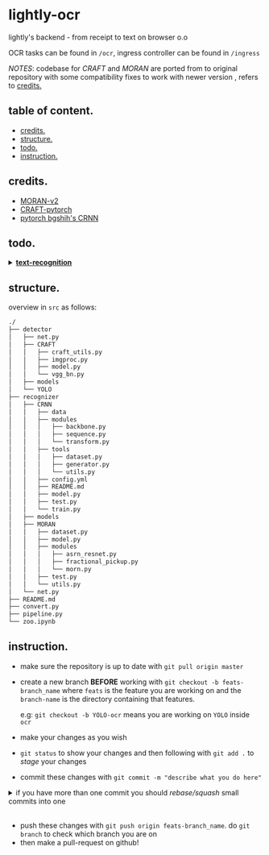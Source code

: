 # lightly-ocr

lightly's backend - from receipt to text on browser o.o

OCR tasks can be found in `/ocr`, ingress controller can be found in `/ingress`

_NOTES_: codebase for _CRAFT_ and _MORAN_ are ported from to original repository with some compatibility fixes to work with newer version , refers to [credits.](#credits)

## table of content.
* [credits.](#credits)
* [structure.](#structure)
* [todo.](#todo)
* [instruction.](#instruction)

## credits.
* [MORAN-v2](https://github.com/Canjie-Luo/MORAN_v2)
* [CRAFT-pytorch](https://github.com/clovaai/CRAFT-pytorch)
* [pytorch bgshih's CRNN](https://github.com/meijieru/crnn.pytorch)

## todo.
<details>
<summary>
<a href="ocr/recognizer"><b>text-recognition</b></a>
</summary><br>

- <b>CRNN</b> 
  * [ ] transfer pretrained weight to fit with the model
  * [ ] fix image padding issues with [eval.py](ocr/recognizer/CRNN/tools/eval.py)
  * [ ] process ICDAR2019 for eval sets in conjunction with MJSynth val data ⇒ reduce biases
  * [ ] creates a general dataset and generator function for both reconition model
  * ~~[x] database parsing for training loop~~
  * [x] ~~__FIXME__: gradient vanishing when training~~
  * [x] ~~generates logs for each training session~~
  * [x] ~~add options for continue training~~
  * [x] ~~modules incompatible shapes~~
  * [x] ~~create lmdb as dataset~~
  * [x] ~~added [generator.py](ocr/recognizer/CRNN/tools/generator.py) to generate lmdb~~
  * [x] ~~merges valuation_fn into [train.py](ocr/recognizer/CRNN/train.py#L136)~~

- <b>MORAN</b>
  * [ ] updates Variable to Tensor since torch.autograd.Variable is deprecated
</details>


## structure.
overview in `src` as follows:
```bash
./
├── detector
│   ├── net.py
│   ├── CRAFT
│   │   ├── craft_utils.py
│   │   ├── imgproc.py
│   │   ├── model.py
│   │   └── vgg_bn.py
│   ├── models
│   └── YOLO
├── recognizer
│   ├── CRNN
│   │   ├── data
│   │   ├── modules
│   │   │   ├── backbone.py
│   │   │   ├── sequence.py
│   │   │   └── transform.py
│   │   ├── tools
│   │   │   ├── dataset.py
│   │   │   ├── generator.py
│   │   │   └── utils.py
│   │   ├── config.yml
│   │   ├── README.md
│   │   ├── model.py
│   │   ├── test.py
│   │   └── train.py
│   ├── models
│   ├── MORAN
│   │   ├── dataset.py
│   │   ├── model.py
│   │   ├── modules
│   │   │   ├── asrn_resnet.py
│   │   │   ├── fractional_pickup.py
│   │   │   └── morn.py
│   │   ├── test.py
│   │   └── utils.py
│   └── net.py
├── README.md
├── convert.py
├── pipeline.py
└── zoo.ipynb
```

## instruction.
- make sure the repository is up to date with ```git pull origin master```
- create a new branch __BEFORE__ working with ```git checkout -b feats-branch_name``` where `feats` is the feature you are working on and the `branch-name` is the directory containing that features. 
  
  e.g: `git checkout -b YOLO-ocr` means you are working on `YOLO` inside `ocr`
- make your changes as you wish
- ```git status``` to show your changes and then following with ```git add .``` to _stage_ your changes
- commit these changes with ```git commit -m "describe what you do here"```

<details>
<summary>if you have more than one commit you should <i>rebase/squash</i> small commits into one</summary><br>

- ```git status``` to show the amount of your changes comparing to _HEAD_: 
  
  ```Your branch is ahead of 'origin/master' by n commit.``` where `n` is the number of your commit 
- ```git rebase -i HEAD~n``` to changes commit, __REMEMBER__ `-i`
- Once you enter the interactive shell `pick` your first commit and `squash` all the following commits after that
- after saving and exits edit your commit message once the new windows open describe what you did
- more information [here](https://git-scm.com/docs/git-rebase)

</details><br>

- push these changes with ```git push origin feats-branch_name```. do ```git branch``` to check which branch you are on
- then make a pull-request on github!


